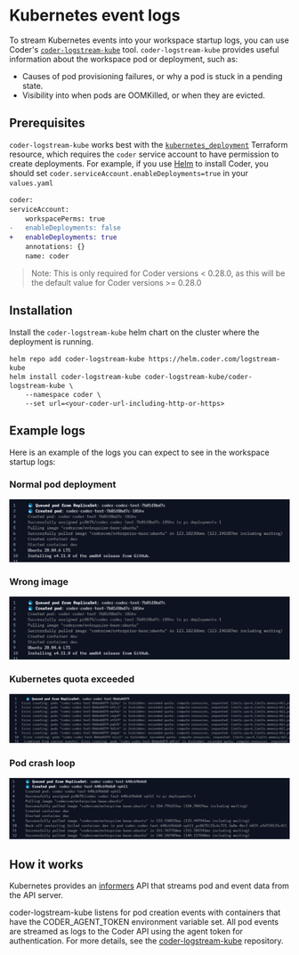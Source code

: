# Kubernetes event logs

To stream Kubernetes events into your workspace startup logs, you can use
Coder's [`coder-logstream-kube`](https://github.com/coder/coder-logstream-kube)
tool. `coder-logstream-kube` provides useful information about the workspace pod
or deployment, such as:

- Causes of pod provisioning failures, or why a pod is stuck in a pending state.
- Visibility into when pods are OOMKilled, or when they are evicted.

## Prerequisites

`coder-logstream-kube` works best with the
[`kubernetes_deployment`](https://registry.terraform.io/providers/hashicorp/kubernetes/latest/docs/resources/deployment)
Terraform resource, which requires the `coder` service account to have
permission to create deployments. For example, if you use
[Helm](../../install/kubernetes.md#4-install-coder-with-helm) to install Coder,
you should set `coder.serviceAccount.enableDeployments=true` in your
`values.yaml`

```diff
coder:
serviceAccount:
    workspacePerms: true
-   enableDeployments: false
+   enableDeployments: true
    annotations: {}
    name: coder
```

> Note: This is only required for Coder versions < 0.28.0, as this will be the
> default value for Coder versions >= 0.28.0

## Installation

Install the `coder-logstream-kube` helm chart on the cluster where the
deployment is running.

```shell
helm repo add coder-logstream-kube https://helm.coder.com/logstream-kube
helm install coder-logstream-kube coder-logstream-kube/coder-logstream-kube \
    --namespace coder \
    --set url=<your-coder-url-including-http-or-https>
```

## Example logs

Here is an example of the logs you can expect to see in the workspace startup
logs:

### Normal pod deployment

![normal pod deployment](../../images/admin/integrations/coder-logstream-kube-logs-normal.png)

### Wrong image

![Wrong image name](../../images/admin/integrations/coder-logstream-kube-logs-wrong-image.png)

### Kubernetes quota exceeded

![Kubernetes quota exceeded](../../images/admin/integrations/coder-logstream-kube-logs-quota-exceeded.png)

### Pod crash loop

![Pod crash loop](../../images/admin/integrations/coder-logstream-kube-logs-pod-crashed.png)

## How it works

Kubernetes provides an
[informers](https://pkg.go.dev/k8s.io/client-go/informers) API that streams pod
and event data from the API server.

coder-logstream-kube listens for pod creation events with containers that have
the CODER_AGENT_TOKEN environment variable set. All pod events are streamed as
logs to the Coder API using the agent token for authentication. For more
details, see the
[coder-logstream-kube](https://github.com/coder/coder-logstream-kube)
repository.
